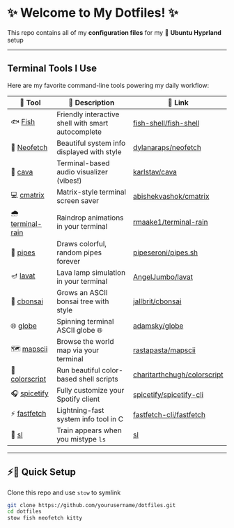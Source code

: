 # ✨ Welcome to My Dotfiles! ✨

This repo contains all of my **configuration files** for my 🐧 **Ubuntu Hyprland** setup 

---

## Terminal Tools I Use

Here are my favorite command-line tools powering my daily workflow:

| 🧩 Tool        | 📝 Description                         | 🔗 Link                                |
|----------------|----------------------------------------|----------------------------------------------|
| 🐟 [Fish](https://github.com/fish-shell/fish-shell) | Friendly interactive shell with smart autocomplete | [fish-shell/fish-shell](https://github.com/fish-shell/fish-shell) |
| 📸 [Neofetch](https://github.com/dylanaraps/neofetch) | Beautiful system info displayed with style   | [dylanaraps/neofetch](https://github.com/dylanaraps/neofetch) |
| 🎵 [cava](https://github.com/karlstav/cava)         | Terminal-based audio visualizer (vibes!)     | [karlstav/cava](https://github.com/karlstav/cava) |
| 💻 [cmatrix](https://github.com/abishekvashok/cmatrix) | Matrix-style terminal screen saver           | [abishekvashok/cmatrix](https://github.com/abishekvashok/cmatrix) |
| 🌧️ [terminal-rain](https://github.com/rmaake1/terminal-rain-lightning) | Raindrop animations in your terminal          | [rmaake1/terminal-rain](https://github.com/rmaake1/terminal-rain-lightning) |
| 🧵 [pipes](https://github.com/pipeseroni/pipes.sh)  | Draws colorful, random pipes forever         | [pipeseroni/pipes.sh](https://github.com/pipeseroni/pipes.sh) |
| 🪔 [lavat](https://github.com/AngelJumbo/lavat)     | Lava lamp simulation in your terminal        | [AngelJumbo/lavat](https://github.com/AngelJumbo/lavat) |
| 🌱 [cbonsai](https://gitlab.com/jallbrit/cbonsai/)  | Grows an ASCII bonsai tree with style        | [jallbrit/cbonsai](https://gitlab.com/jallbrit/cbonsai/) |
| 🌐 [globe](https://github.com/adamsky/globe)        | Spinning terminal ASCII globe 🌐             | [adamsky/globe](https://github.com/adamsky/globe) |
| 🗺️ [mapscii](https://github.com/rastapasta/mapscii) | Browse the world map via your terminal       | [rastapasta/mapscii](https://github.com/rastapasta/mapscii) |
| 🎨 [colorscript](https://github.com/charitarthchugh/shell-color-scripts) | Run beautiful color-based shell scripts      | [charitarthchugh/colorscript](https://github.com/charitarthchugh/shell-color-scripts) |
| 🎧 [spicetify](https://github.com/spicetify/spicetify-cli) | Fully customize your Spotify client        | [spicetify/spicetify-cli](https://github.com/spicetify/spicetify-cli) |
| ⚡ [fastfetch](https://github.com/fastfetch-cli/fastfetch) | Lightning-fast system info tool in C         | [fastfetch-cli/fastfetch](https://github.com/fastfetch-cli/fastfetch) |
| 🚂 [sl](https://www.cyberciti.biz/tips/displays-animations-when-accidentally-you-type-sl-instead-of-ls.html) | Train appears when you mistype `ls`        | [sl](https://www.cyberciti.biz/tips/displays-animations-when-accidentally-you-type-sl-instead-of-ls.html) |

---

## ⚡🔧 Quick Setup

Clone this repo and use `stow` to symlink

```bash
git clone https://github.com/yourusername/dotfiles.git
cd dotfiles
stow fish neofetch kitty  
```
